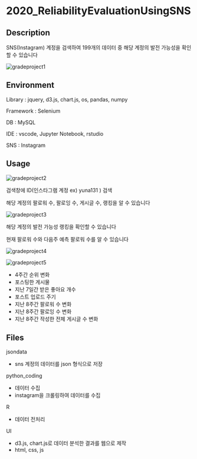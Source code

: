 # 2020_ReliabilityEvaluationUsingSNS


## Description
SNS(Instagram) 계정을 검색하여 199개의 데이터 중 해당 계정의 발전 가능성을 확인할 수 있습니다

![gradeproject1](https://github.com/Nahyun-K/2020_ReliabilityEvaluationUsingSNS/assets/80201895/7e89d81a-d684-41a5-9480-6191ff2ffea1)


## Environment
Library : jquery, d3.js, chart.js, os, pandas, numpy

Framework : Selenium

DB : MySQL

IDE : vscode, Jupyter Notebook, rstudio

SNS : Instagram

## Usage

![gradeproject2](https://github.com/Nahyun-K/2020_ReliabilityEvaluationUsingSNS/assets/80201895/13e3b250-237a-4494-b57c-0885cf3ebdff)

검색창에 ID(인스타그램 계정 ex) yuna131 ) 검색

해당 계정의 팔로워 수, 팔로잉 수, 게시글 수, 랭킹을 알 수 있습니다

![gradeproject3](https://github.com/Nahyun-K/2020_ReliabilityEvaluationUsingSNS/assets/80201895/7ec314dd-83a8-4e37-9844-0145286b56d1)

해당 계정의 발전 가능성 랭킹을 확인할 수 있습니다

현재 팔로워 수와 다음주 예측 팔로워 수를 알 수 있습니다

![gradeproject4](https://github.com/Nahyun-K/2020_ReliabilityEvaluationUsingSNS/assets/80201895/9065e40f-d34b-441a-9978-0fac600048d8)


![gradeproject5](https://github.com/Nahyun-K/2020_ReliabilityEvaluationUsingSNS/assets/80201895/e49927a7-d71b-43a1-930f-5ed0c1f096c9)


- 4주간 순위 변화
- 포스팅한 게시물
- 지난 7일간 받은 좋아요 개수
- 포스트 업로드 주기
- 지난 8주간 팔로워 수 변화
- 지난 8주간 팔로잉 수 변화
- 지난 8주간 작성한 전체 게시글 수 변화


## Files

jsondata
- sns 계정의 데이터를 json 형식으로 저장

python_coding
- 데이터 수집
- instagram을 크롤링하여 데이터를 수집

R
- 데이터 전처리

UI
- d3.js, chart.js로 데이터 분석한 결과를 웹으로 제작
- html, css, js


